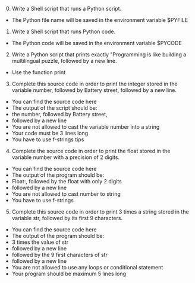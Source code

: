 0. Write a Shell script that runs a Python script.
- The Python file name will be saved in the environment variable $PYFILE

1. Write a Shell script that runs Python code.
- The Python code will be saved in the environment variable $PYCODE

2. Write a Python script that prints exactly "Programming is like building a multilingual puzzle, followed by a new line.
- Use the function print

3. Complete this source code in order to print the integer stored in the variable number, followed by Battery street, followed by a new line.
- You can find the source code here
- The output of the script should be:
- the number, followed by Battery street,
- followed by a new line
- You are not allowed to cast the variable number into a string
- Your code must be 3 lines long
- You have to use f-strings tips

4. Complete the source code in order to print the float stored in the variable number with a precision of 2 digits.
- You can find the source code here
- The output of the program should be:
- Float:, followed by the float with only 2 digits
- followed by a new line
- You are not allowed to cast number to string
- You have to use f-strings

5. Complete this source code in order to print 3 times a string stored in the variable str, followed by its first 9 characters.
- You can find the source code here
- The output of the program should be:
- 3 times the value of str
- followed by a new line
- followed by the 9 first characters of str
- followed by a new line
- You are not allowed to use any loops or conditional statement
- Your program should be maximum 5 lines long

